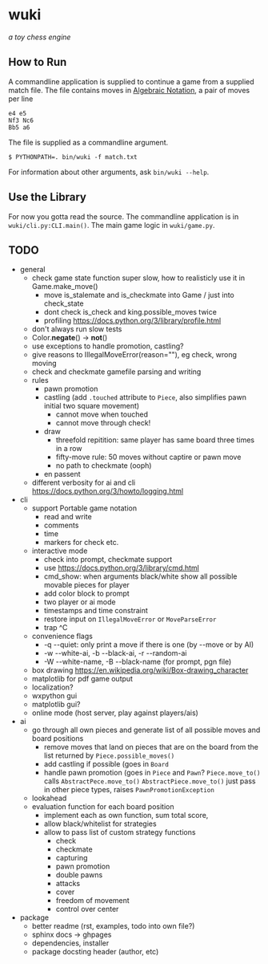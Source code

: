 # wuki
_a toy chess engine_

## How to Run
A commandline application is supplied to continue a game from a supplied match
file. The file contains moves in [Algebraic Notation](https://en.wikipedia.org/wiki/Algebraic_notation_(chess)),
a pair of moves per line

	e4 e5
	Nf3 Nc6
	Bb5 a6

The file is supplied as a commandline argument.

	$ PYTHONPATH=. bin/wuki -f match.txt

For information about other arguments, ask `bin/wuki --help`.

## Use the Library
For now you gotta read the source. The commandline application is in
`wuki/cli.py:CLI.main()`. The main game logic in `wuki/game.py`.


## TODO
- general
	- check game state function super slow, how to realisticly use it in Game.make_move()
		- move is_stalemate and is_checkmate into Game / just into check_state
		- dont check is_check and king.possible_moves twice
		- profiling https://docs.python.org/3/library/profile.html
	- don't always run slow tests
	- Color.__negate__() -> __not__()
	- use exceptions to handle promotion, castling?
	- give reasons to IllegalMoveError(reason=""), eg check, wrong moving
	- check and checkmate gamefile parsing and writing
	- rules
		- pawn promotion
		- castling (add `.touched` attribute to `Piece`, also simplifies pawn initial two square movement)
			- cannot move when touched
			- cannot move through check!
		- draw
			- threefold repitition: same player has same board three times in a row
			- fifty-move rule: 50 moves without captire or pawn move
			- no path to checkmate (ooph)
		- en passent
	- different verbosity for ai and cli https://docs.python.org/3/howto/logging.html
- cli
	- support Portable game notation
		- read and write
		- comments
		- time
		- markers for check etc.
	- interactive mode
		- check into prompt, checkmate support
		- use https://docs.python.org/3/library/cmd.html
		- cmd_show: when arguments black/white show all possible movable pieces for player
		- add color block to prompt
		- two player or ai mode
		- timestamps and time constraint
		- restore input on `IllegalMoveError` or `MoveParseError`
		- trap ^C
	- convenience flags
		- -q --quiet: only print a move if there is one (by --move or by AI)
		- -w --white-ai,  -b --black-ai, -r --random-ai
		- -W --white-name, -B --black-name (for prompt, pgn file)
	- box drawing https://en.wikipedia.org/wiki/Box-drawing_character
	- matplotlib for pdf game output
	- localization?
	- wxpython gui
	- matplotlib gui?
	- online mode (host server, play against players/ais)
- ai
	- go through all own pieces and generate list of all possible moves and board positions
		- remove moves that land on pieces that are on the board from the list returned by `Piece.possible_moves()`
		- add castling if possible (goes in `Board`
		- handle pawn promotion (goes in `Piece` and `Pawn`?
			`Piece.move_to()` calls `AbstractPece.move_to()`
			`AbstractPiece.move_to()` just pass in other piece types, raises `PawnPromotionException`
	- lookahead
	- evaluation function for each board position
		- implement each as own function, sum total score,
		- allow black/whitelist for strategies
		- allow to pass list of custom strategy functions
			- check
			- checkmate
			- capturing
			- pawn promotion
			- double pawns
			- attacks
			- cover
			- freedom of movement
			- control over center
- package
	- better readme (rst, examples, todo into own file?)
	- sphinx docs -> ghpages
	- dependencies, installer
	- package docsting header (author, etc)
